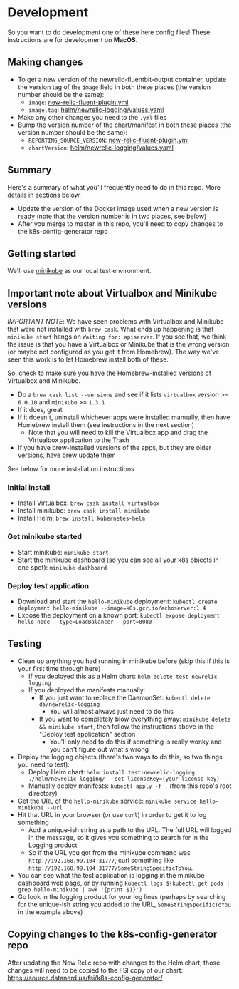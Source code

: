 # Development

So you want to do development one of these here config files! 
These instructions are for development on **MacOS**.

## Making changes

* To get a new version of the newrelic-fluentbit-output container, update the version tag of the `image` 
  field in both these places (the version number should be the same):
  * `image`: [new-relic-fluent-plugin.yml](new-relic-fluent-plugin.yml)
  * `image.tag`: [helm/newrelic-logging/values.yaml](helm/newrelic-logging/values.yaml)
* Make any other changes you need to the `.yml` files
* Bump the version number of the chart/manifest in both these places (the version number should be the same):
  * `REPORTING_SOURCE_VERSION`: [new-relic-fluent-plugin.yml](new-relic-fluent-plugin.yml)
  * `chartVersion`: [helm/newrelic-logging/values.yaml](helm/newrelic-logging/values.yaml)

## Summary

Here's a summary of what you'll frequently need to do in this repo. More details in sections below.
* Update the version of the Docker image used when a new version is ready (note that the version number is in two places, see below)
* After you merge to master in this repo, you'll need to copy changes to the k8s-config-generator repo

## Getting started

We'll use [minikube](https://kubernetes.io/docs/setup/learning-environment/minikube/) as our local test environment. 

## Important note about Virtualbox and Minikube versions

*IMPORTANT NOTE*: We have seen problems with Virtualbox and Minikube that were not installed with `brew cask`. 
What ends up happening is that `minikube start` hangs on `Waiting for: apiserver`. If you see that, we think the issue
 is that you have a Virtualbox or Minikube that is the wrong version (or maybe not configured as you get it from 
 Homebrew). The way we've seen this work is to let Homebrew install both of these. 
 
So, check to make sure you have the Homebrew-installed versions of Virtualbox and Minikube.
* Do a `brew cask list --versions` and see if it lists `virtualbox` version >= `6.0.10` and 
 `minikube` >= `1.3.1`
* If it does, great
* If it doesn't, uninstall whichever apps were installed manually, then have Homebrew install them (see instructions
  in the next section)
  * Note that you will need to kill the Virtualbox app and drag the Virtualbox application to the Trash
* If you have brew-installed versions of the apps, but they are older versions, have brew update them

See below for more installation instructions
  
### Initial install

* Install Virtualbox: `brew cask install virtualbox`
* Install minikube: `brew cask install minikube`
* Install Helm: `brew install kubernetes-helm`

### Get minikube started

* Start minikube: `minikube start`
* Start the minikube dashboard (so you can see all your k8s objects in one spot): `minikube dashboard`

### Deploy test application

* Download and start the `hello-minikube` deployment: `kubectl create deployment hello-minikube --image=k8s.gcr.io/echoserver:1.4`
* Expose the deployment on a known port: `kubectl expose deployment hello-node --type=LoadBalancer --port=8080`

## Testing

* Clean up anything you had running in minikube before (skip this if this is your first time through here)
  * If you deployed this as a Helm chart: `helm delete test-newrelic-logging`
  * If you deployed the manifests manually:
    * If you just want to replace the DaemonSet: `kubectl delete ds/newrelic-logging`
      * You will almost always just need to do this
    * If you want to completely blow everything away: `minikube delete && minikube start`, then follow the 
    instructions above in the "Deploy test application" section
      * You'll only need to do this if something is really wonky and you can't figure out what's wrong
* Deploy the logging objects (there's two ways to do this, so two things you need to test): 
  * Deploy Helm chart: `helm install test-newrelic-logging ./helm/newrelic-logging/ --set licenseKey=(your-license-key)`
  * Manually deploy manifests: `kubectl apply -f .` (from this repo's root directory)
* Get the URL of the `hello-minikube` service: `minikube service hello-minikube --url`
* Hit that URL in your browser (or use `curl`) in order to get it to log something
  * Add a unique-ish string as a path to the URL. The full URL will logged in the message, so it gives you something
    to search for in the Logging product
  * So if the URL you got from the minikube command was `http://192.168.99.104:31777`, curl something
    like `http://192.168.99.104:31777/SomeStringSpecificToYou`.
* You can see what the test application is logging in the minikube dashboard web page, or by running
  `kubectl logs $(kubectl get pods | grep hello-minikube | awk '{print $1}')`
* Go look in the logging product for your log lines (perhaps by searching for the unique-ish string you 
  added to the URL, `SomeStringSpecificToYou` in the example above)

## Copying changes to the k8s-config-generator repo

After updating the New Relic repo with changes to the Helm chart, those changes will need to be copied
to the FSI copy of our chart: https://source.datanerd.us/fsi/k8s-config-generator/

